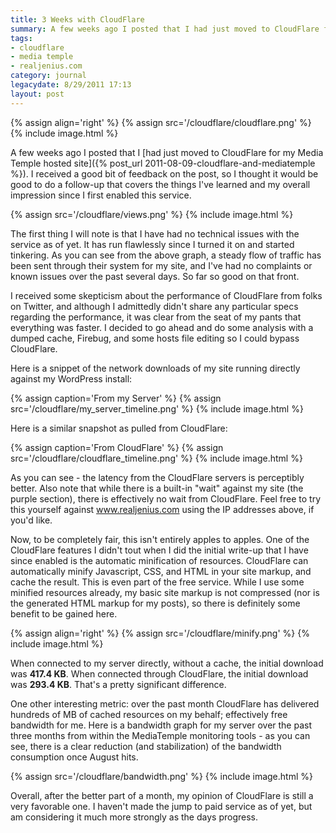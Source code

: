 ```yaml
---
title: 3 Weeks with CloudFlare
summary: A few weeks ago I posted that I had just moved to CloudFlare for my Media Temple hosted site. Here are my experiences 3 weeks later.
tags:
- cloudflare
- media temple
- realjenius.com
category: journal
legacydate: 8/29/2011 17:13
layout: post
---
```


{% assign align='right' %}
{% assign src='/cloudflare/cloudflare.png' %}
{% include image.html %}

A few weeks ago I posted that I [had just moved to CloudFlare for my Media Temple hosted site]({% post_url 2011-08-09-cloudflare-and-mediatemple %}). I received a good bit of feedback on the post, so I thought it would be good to do a follow-up that covers the things I've learned and my overall impression since I first enabled this service.

{% assign src='/cloudflare/views.png' %}
{% include image.html %}

The first thing I will note is that I have had no technical issues with the service as of yet. It has run flawlessly since I turned it on and started tinkering. As you can see from the above graph, a steady flow of traffic has been sent through their system for my site, and I've had no complaints or known issues over the past several days. So far so good on that front.

I received some skepticism about the performance of CloudFlare from folks on Twitter, and although I admittedly didn't share any particular specs regarding the performance, it was clear from the seat of my pants that everything was faster. I decided to go ahead and do some analysis with a dumped cache, Firebug, and some hosts file editing so I could bypass CloudFlare.

Here is a snippet of the network downloads of my site running directly against my WordPress install:

{% assign caption='From my Server' %}
{% assign src='/cloudflare/my_server_timeline.png' %}
{% include image.html %}

Here is a similar snapshot as pulled from CloudFlare:

{% assign caption='From CloudFlare' %}
{% assign src='/cloudflare/cloudflare_timeline.png' %}
{% include image.html %}

As you can see - the latency from the CloudFlare servers is perceptibly better. Also note that while there is a built-in "wait" against my site (the purple section), there is effectively no wait from CloudFlare. Feel free to try this yourself against www.realjenius.com using the IP addresses above, if you'd like.

Now, to be completely fair, this isn't entirely apples to apples. One of the CloudFlare features I didn't tout when I did the initial write-up that I have since enabled is the automatic minification of resources. CloudFlare can automatically minify Javascript, CSS, and HTML in your site markup, and cache the result. This is even part of the free service. While I use some minified resources already, my basic site markup is not compressed (nor is the generated HTML markup for my posts), so there is definitely some benefit to be gained here.

{% assign align='right' %}
{% assign src='/cloudflare/minify.png' %}
{% include image.html %}

When connected to my server directly, without a cache, the initial download was **417.4 KB**. When connected through CloudFlare, the initial download was **293.4 KB**. That's a pretty significant difference.

One other interesting metric: over the past month CloudFlare has delivered hundreds of MB of cached resources on my behalf; effectively free bandwidth for me. Here is a bandwidth graph for my server over the past three months from within the MediaTemple monitoring tools - as you can see, there is a clear reduction (and stabilization) of the bandwidth consumption once August hits.

{% assign src='/cloudflare/bandwidth.png' %}
{% include image.html %}

Overall, after the better part of a month, my opinion of CloudFlare is still a very favorable one. I haven't made the jump to paid service as of yet, but am considering it much more strongly as the days progress.